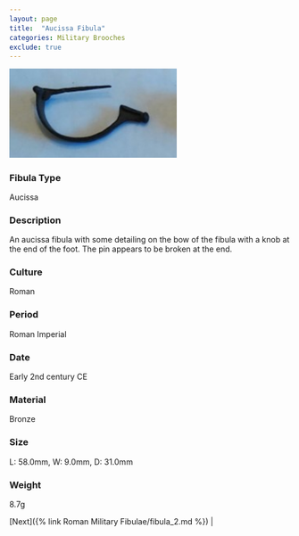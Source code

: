 ```yaml
---
layout: page
title:  "Aucissa Fibula"
categories: Military Brooches
exclude: true
---
```


<img src="fibula/aucissa-1a.jpg" alt="photo" width= "300px">

### Fibula Type
Aucissa

### Description
 An aucissa fibula with some detailing on the bow of the fibula with a knob at the end of the foot. The pin appears to be broken at the end.
 
### Culture
Roman
### Period
 Roman Imperial
### Date
Early 2nd century CE
### Material
 Bronze
### Size
 L: 58.0mm, W: 9.0mm, D: 31.0mm
### Weight
 8.7g


[Next]({% link Roman Military Fibulae/fibula_2.md %}) |
